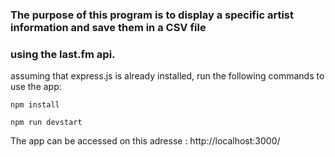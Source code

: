 ### The purpose of this program is to display a specific artist information and save them in a CSV file
### using the last.fm api.

assuming that express.js is already installed, run the following commands to use the app:

```  
npm install 
```

```  
npm run devstart
```

The app can be accessed on this adresse : http://localhost:3000/

